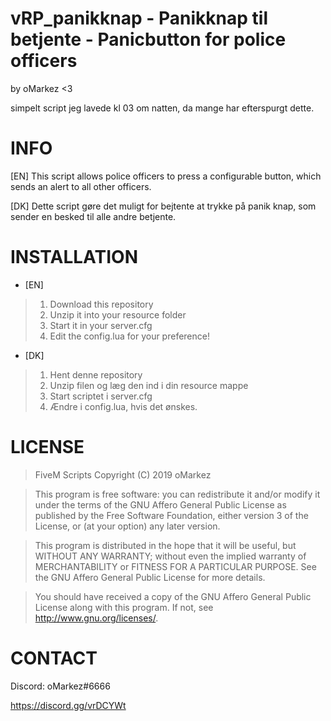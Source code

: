 # vRP_panikknap - Panikknap til betjente - Panicbutton for police officers
by oMarkez <3

simpelt script jeg lavede kl 03 om natten, da mange har efterspurgt dette.

# INFO
[EN] This script allows police officers to press a configurable button, which sends an alert to all other officers.

[DK] Dette script gøre det muligt for bejtente at trykke på panik knap, som sender en besked til alle andre betjente.

# INSTALLATION
- [EN]
>1. Download this repository
>2. Unzip it into your resource folder
>3. Start it in your server.cfg
>4. Edit the config.lua for your preference!

- [DK] 
>1. Hent denne repository
>2. Unzip filen og læg den ind i din resource mappe
>3. Start scriptet i server.cfg
>4. Ændre i config.lua, hvis det ønskes.

# LICENSE

>FiveM Scripts
>Copyright (C) 2019 oMarkez

>This program is free software: you can redistribute it and/or modify
>it under the terms of the GNU Affero General Public License as published
>by the Free Software Foundation, either version 3 of the License, or
>(at your option) any later version.

>This program is distributed in the hope that it will be useful,
>but WITHOUT ANY WARRANTY; without even the implied warranty of
>MERCHANTABILITY or FITNESS FOR A PARTICULAR PURPOSE.  See the
>GNU Affero General Public License for more details.

>You should have received a copy of the GNU Affero General Public License
>along with this program.  If not, see <http://www.gnu.org/licenses/>.

# CONTACT
Discord: oMarkez#6666

https://discord.gg/vrDCYWt
